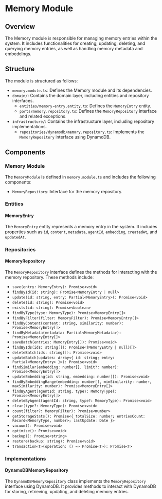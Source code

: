 # Memory Module

## Overview

The Memory module is responsible for managing memory entries within the system. It includes functionalities for creating, updating, deleting, and querying memory entries, as well as handling memory metadata and embeddings.

## Structure

The module is structured as follows:

- `memory.module.ts`: Defines the Memory module and its dependencies.
- `domain/`: Contains the domain layer, including entities and repository interfaces.
  - `entities/memory-entry.entity.ts`: Defines the `MemoryEntry` entity.
  - `ports/memory.repository.ts`: Defines the `MemoryRepository` interface and related exceptions.
- `infrastructure/`: Contains the infrastructure layer, including repository implementations.
  - `repositories/dynamodb/memory.repository.ts`: Implements the `MemoryRepository` interface using DynamoDB.

## Components

### Memory Module

The `MemoryModule` is defined in `memory.module.ts` and includes the following components:

- `MemoryRepository`: Interface for the memory repository.

### Entities

#### MemoryEntry

The `MemoryEntry` entity represents a memory entry in the system. It includes properties such as `id`, `content`, `metadata`, `agentId`, `embedding`, `createdAt`, and `updatedAt`.

### Repositories

#### MemoryRepository

The `MemoryRepository` interface defines the methods for interacting with the memory repository. These methods include:

- `save(entry: MemoryEntry): Promise<void>`
- `findById(id: string): Promise<MemoryEntry | null>`
- `update(id: string, entry: Partial<MemoryEntry>): Promise<void>`
- `delete(id: string): Promise<void>`
- `exists(id: string): Promise<boolean>`
- `findByType(type: MemoryType): Promise<MemoryEntry[]>`
- `findByFilter(filter: MemoryFilter): Promise<MemoryEntry[]>`
- `findByContent(content: string, similarity: number): Promise<MemoryEntry[]>`
- `findByMetadata(metadata: Partial<MemoryMetadata>): Promise<MemoryEntry[]>`
- `saveBatch(entries: MemoryEntry[]): Promise<void>`
- `findByIds(ids: string[]): Promise<(MemoryEntry | null)[]>`
- `deleteBatch(ids: string[]): Promise<void>`
- `updateBatch(updates: Array<{ id: string; entry: Partial<MemoryEntry> }>): Promise<void>`
- `findSimilar(embedding: number[], limit?: number): Promise<MemoryEntry[]>`
- `updateEmbedding(id: string, embedding: number[]): Promise<void>`
- `findByEmbeddingRange(embedding: number[], minSimilarity: number, maxSimilarity: number): Promise<MemoryEntry[]>`
- `findByAgent(agentId: string, type?: MemoryType): Promise<MemoryEntry[]>`
- `deleteByAgent(agentId: string, type?: MemoryType): Promise<void>`
- `clear(type?: MemoryType): Promise<void>`
- `count(filter?: MemoryFilter): Promise<number>`
- `getStorageStats(): Promise<{ totalSize: number; entriesCount: Record<MemoryType, number>; lastUpdate: Date }>`
- `vacuum(): Promise<void>`
- `optimize(): Promise<void>`
- `backup(): Promise<string>`
- `restore(backup: string): Promise<void>`
- `transaction<T>(operation: () => Promise<T>): Promise<T>`

### Implementations

#### DynamoDBMemoryRepository

The `DynamoDBMemoryRepository` class implements the `MemoryRepository` interface using DynamoDB. It provides methods to interact with DynamoDB for storing, retrieving, updating, and deleting memory entries.
